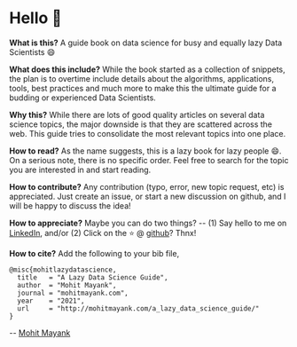 Hello :wave:
=====================

**What is this?** A guide book on data science for busy and equally lazy Data Scientists 😄

**What does this include?** While the book started as a collection of snippets, the plan is to overtime include details about the algorithms, applications, tools, best practices and much more to make this the ultimate guide for a budding or experienced Data Scientists.

**Why this?** While there are lots of good quality articles on several data science topics, the major downside is that they are scattered across the web. This guide tries to consolidate the most relevant topics into one place.

**How to read?** As the name suggests, this is a lazy book for lazy people 😄. On a serious note, there is no specific order. Feel free to search for the topic you are interested in and start reading.

**How to contribute?** Any contribution (typo, error, new topic request, etc) is appreciated. Just create an issue, or start a new discussion on github, and I will be happy to discuss the idea!

**How to appreciate?** Maybe you can do two things? -- (1) Say hello to me on [LinkedIn](https://www.linkedin.com/in/imohitmayank/), and/or (2) Click on the ⭐ @ [github](https://github.com/imohitmayank/a_lazy_data_science_guide)? Thnx!

**How to cite?** Add the following to your bib file, 
```
@misc{mohitlazydatascience,
  title   = "A Lazy Data Science Guide",
  author  = "Mohit Mayank",
  journal = "mohitmayank.com",
  year    = "2021",
  url     = "http://mohitmayank.com/a_lazy_data_science_guide/"
}
```

-- [Mohit Mayank](https://mohitmayank.com)
